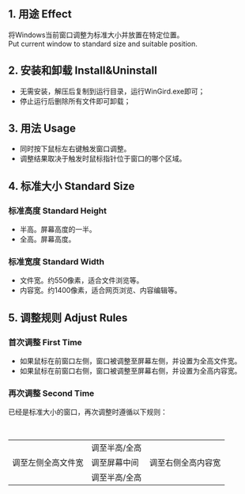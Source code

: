 ## 1. 用途 Effect
将Windows当前窗口调整为标准大小并放置在特定位置。  
Put current window to standard size and suitable position.

## 2. 安装和卸载 Install&Uninstall
- 无需安装，解压后复制到运行目录，运行WinGird.exe即可；
- 停止运行后删除所有文件即可卸载；

## 3. 用法 Usage
- 同时按下鼠标左右键触发窗口调整。
- 调整结果取决于触发时鼠标指针位于窗口的哪个区域。

## 4. 标准大小 Standard Size

### 标准高度 Standard Height
- 半高。屏幕高度的一半。
- 全高。屏幕高度。

### 标准宽度 Standard Width
- 文件宽。约550像素，适合文件浏览等。
- 内容宽。约1400像素，适合网页浏览、内容编辑等。

## 5. 调整规则 Adjust Rules

### 首次调整 First Time
- 如果鼠标在前窗口左侧，窗口被调整至屏幕左侧，并设置为全高文件宽。
- 如果鼠标在前窗口右侧，窗口被调整至屏幕右侧，并设置为全高内容宽。

### 再次调整 Second Time
已经是标准大小的窗口，再次调整时遵循以下规则：
<table>
  <tr>
    <td></td><td>调至半高/全高</td><td></td>
  </tr>
  <tr>
    <td>调至左侧全高文件宽</td><td>调至屏幕中间</td><td>调至右侧全高内容宽</td>
  </tr>
  <tr>
    <td></td><td>调至半高/全高</td><td></td>
  </tr>
</table>